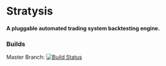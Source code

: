 # Stratysis
#### A pluggable automated trading system backtesting engine.


### Builds
Master Branch: [![Build Status](https://jonblankenship.visualstudio.com/stratysis/_apis/build/status/Stratysis%20-%20CI%20Build?branchName=master)](https://jonblankenship.visualstudio.com/stratysis/_build/latest?definitionId=1&branchName=master)

